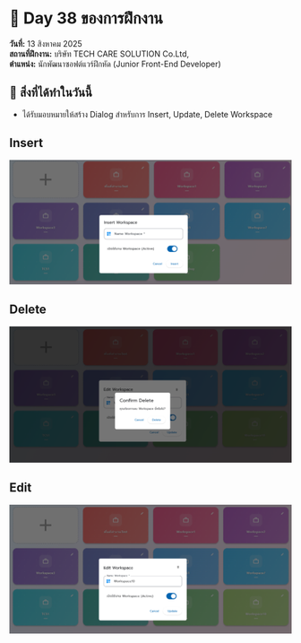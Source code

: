 # 📅 Day 38 ของการฝึกงาน
**วันที่:** 13 สิงหาคม 2025  
**สถานที่ฝึกงาน:** บริษัท TECH CARE SOLUTION Co.Ltd,  
**ตำแหน่ง:** นักพัฒนาซอฟต์แวร์ฝึกหัด (Junior Front-End Developer)


## 📝 สิ่งที่ได้ทำในวันนี้
- ได้รับมอบหมายให้สร้าง Dialog สำหรับการ Insert, Update, Delete Workspace

## Insert
![Image Insert](images/screenshotinsert.png)

## Delete
![Image delete](images/screenshotdelete.png)

## Edit
![Image edit](images/screenshotedit.png)

